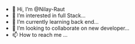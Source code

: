 - 👋 Hi, I’m @Nilay-Raut
- 👀 I’m interested in full Stack...
- 🌱 I’m currently learning back end...
- 💞️ I’m looking to collaborate on new developer...
- 📫 How to reach me ...

<!---
Nilay-Raut/Nilay-Raut is a ✨ special ✨ repository because its `README.md` (this file) appears on your GitHub profile.
You can click the Preview link to take a look at your changes.
--->
